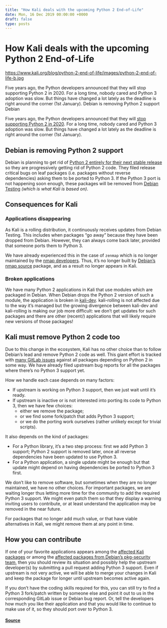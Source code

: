 ```yaml
---
title: "How Kali deals with the upcoming Python 2 End-of-Life"
date: Mon, 16 Dec 2019 00:00:00 +0000
draft: false
type: posts
---
```

# How Kali deals with the upcoming Python 2 End-of-Life

https://www.kali.org/blog/python-2-end-of-life/images/python-2-end-of-life-b.jpg



Five years ago, the Python developers announced that they will stop supporting Python 2 in 2020. For a long time, nobody cared and Python 3 adoption was slow. But things have changed a lot lately as the deadline is right around the corner (1st January). Debian is removing Python 2 support Debian

Five years ago, the Python developers announced that they will [stop supporting Python 2 in 2020](https://pythonclock.org/). For a long time, nobody cared and Python 3 adoption was slow. But things have changed a lot lately as the deadline is right around the corner (1st January).

Debian is removing Python 2 support
-----------------------------------

Debian is planning to get rid of [Python 2 entirely for their next stable release](https://wiki.debian.org/Python/2Removal) so they are progressively getting rid of Python 2 code. They filed release critical bugs on leaf packages (i.e. packages without reverse dependencies) asking them to be ported to Python 3. If the Python 3 port is not happening soon enough, these packages will be removed from [Debian Testing](https://wiki.debian.org/DebianTesting) _(which is what Kali is based on)_.

Consequences for Kali
---------------------

### Applications disappearing

As Kali is a rolling distribution, it continuously receives updates from Debian Testing. This includes when packages “go away” because they have been dropped from Debian. However, they can always come back later, provided that someone ports them to Python 3.

We have already experienced this in the case of `zenmap` which is no longer maintained by the [nmap developers](https://nmap.org/zenmap/). Thus, it’s no longer built by [Debian’s nmap source](https://packages.debian.org/search?keywords=zenmap) package, and as a result no longer appears in Kali.

### Broken applications

We have many Python 2 applications in Kali that use modules which are packaged in Debian. When Debian drops the Python 2 version of such a module, the application is broken in [kali-dev](https://www.kali.org/docs/general-use/kali-linux-sources-list-repositories/). kali-rolling is not affected due to the way it’s managed but the growing divergence between kali-dev and kali-rolling is making our job more difficult: we don’t get updates for such packages and there are other (recent/) applications that will likely require new versions of those packages!

Kali must remove Python 2 code too
----------------------------------

Due to this change in the ecosystem, Kali has no other choice than to follow Debian’s lead and remove Python 2 code as well. This giant effort is tracked with [many GitLab issues](https://gitlab.com/groups/kalilinux/-/issues?label_name%5B%5D=Project%3A%3APy2Removal) against all packages depending on Python 2 in some way. We have already filed upstream bug reports for all the packages where there’s no Python 3 support yet.

How we handle each case depends on many factors:

-   If upstream is working on Python 3 support, then we just wait until it’s ready.
-   If upstream is inactive or is not interested into porting its code to Python 3, then we have few choices:
    -   either we remove the package;
    -   or we find some fork/patch that adds Python 3 support;
    -   or we do the porting work ourselves (rather unlikely except for trivial scripts).

It also depends on the kind of packages:

-   For a Python library, it’s a two step process: first we add Python 3 support; Python 2 support is removed later, once all reverse dependencies have been updated to use Python 3.
-   For a Python application, a single update might be enough but that update might depend on having dependencies be ported to Python 3 first.

We don’t like to remove software, but sometimes when they are no longer maintained, we have no other choices. For important packages, we are waiting longer thus letting more time for the community to add the required Python 3 support. We might even patch them so that they display a warning inviting users to contribute, or at least understand the application may be removed in the near future.

For packages that no longer add much value, or that have viable alternatives in Kali, we might remove them at any point in time.

How you can contribute
----------------------

If one of your favorite applications appears among the [affected Kali packages](https://gitlab.com/groups/kalilinux/-/issues?label_name%5B%5D=Project%3A%3APy2Removal) or among the [affected packages from Debian’s pkg-security team](https://bugs.debian.org/cgi-bin/pkgreport.cgi?tag=py2removal;users=debian-python@lists.debian.org;maint=team%2Bpkg-security@tracker.debian.org), then you should review its situation and possibly help the upstream developer(s) by submitting a pull request adding Python 3 support. Even if upstream is not very active, we will be able to merge your changes in Kali and keep the package for longer until upstream becomes active again.

If you don’t have the coding skills required for this, you can still try to find a Python 3 fork/patch written by someone else and point it out to us in the corresponding GitLab issue or Debian bug report. Or, tell the developers how much you like their application and that you would like to continue to make use of it, so they should port over to Python 3.

#### [Source](https://www.kali.org/blog/python-2-end-of-life/)

